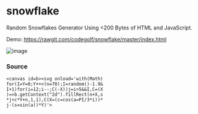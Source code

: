 # snowflake
Random Snowflakes Generator Using &lt;200 Bytes of HTML and JavaScript.

Demo: https://rawgit.com/codegolf/snowflake/master/index.html

![image](https://cloud.githubusercontent.com/assets/1521/12111399/4189b37e-b395-11e5-9190-2af5a3b1b363.png)

### Source

```
<canvas id=b><svg onload='with(Math)
for(I=Y=0;Y++<(n=70);I=random()-1.9&
I+1)for(i=12;i--;C(-X))j=i>5&&I,C=(X
)=>b.getContext("2d").fillRect(n+X,s
*j+c*Y+n,1,1),C(X=(c=cos(a=PI/3*i))*
j-(s=sin(a))*Y)'>
```
